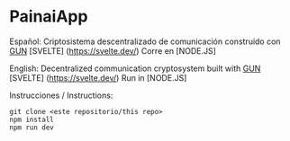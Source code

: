 # PainaiApp

Español:
Criptosistema descentralizado de comunicación construido con [GUN](https://gun.eco/) [SVELTE] (https://svelte.dev/) 
Corre en [NODE.JS] 

English:
Decentralized communication cryptosystem built with [GUN](https://gun.eco/) [SVELTE] (https://svelte.dev/)
Run in [NODE.JS]

Instrucciones / Instructions:
```
git clone <este repositorio/this repo>
npm install
npm run dev
```